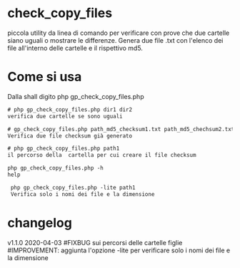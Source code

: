 # check_copy_files
piccola utility da linea di comando per verificare con prove che due cartelle siano uguali o mostrare le differenze.
Genera due file .txt con l'elenco dei file all'interno delle cartelle e il rispettivo md5.

# Come si usa
Dalla shall digito php gp_check_copy_files.php

```txt
# php gp_check_copy_files.php dir1 dir2   
verifica due cartelle se sono uguali

# gp_check_copy_files.php path_md5_checksum1.txt path_md5_chechsum2.txt 
Verifica due file checksum già generato

# php gp_check_copy_files.php path1   
il percorso della  cartella per cui creare il file checksum

php gp_check_copy_files.php -h 
help

 php gp_check_copy_files.php -lite path1
 Verifica solo i nomi dei file e la dimensione
```

# changelog
v1.1.0 2020-04-03
#FIXBUG sui percorsi delle cartelle figlie
#IMPROVEMENT: aggiunta l'opzione -lite per verificare solo i nomi dei file e la dimensione